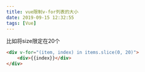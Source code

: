 ```yaml
---
title: vue限制v-for列表的大小
date: 2019-09-15 12:32:55
tags: [Vue]
---
```



比如将size限定在20个

```html
<div v-for="(item, index) in items.slice(0, 20)">
    <div>{{index}}</div>
</div>
```
